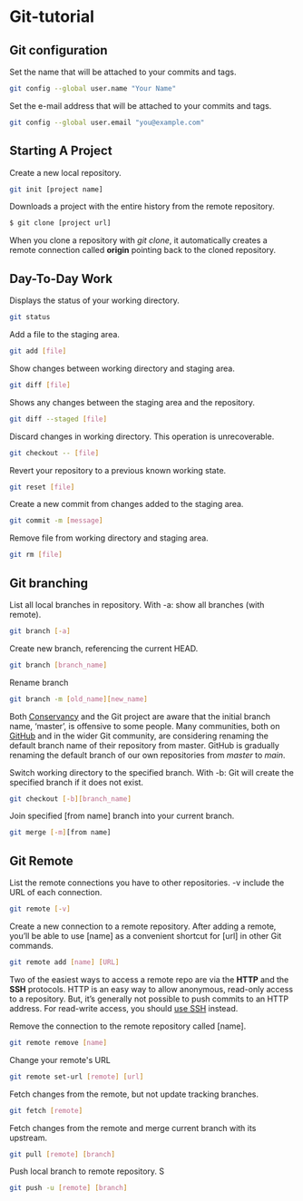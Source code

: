 # Git-tutorial

## Git configuration

Set the name that will be attached to your commits and tags.

```bash
git config --global user.name "Your Name"
```


Set the e-mail address that will be attached to your commits and tags.

```bash
git config --global user.email "you@example.com"
```


## Starting A Project


Create a new local repository.

```bash
git init [project name]
```


Downloads a project with the entire history from the remote repository.

```bash
$ git clone [project url]
```

When you clone a repository with *git clone*, it automatically creates a remote connection called **origin** pointing back to the cloned repository.


## Day-To-Day Work


Displays the status of your working directory.

```bash
git status
```


Add a file to the staging area.

```bash
git add [file]
```


Show changes between working directory and staging area.

```bash
git diff [file]
```


Shows any changes between the staging area and the repository.

```bash
git diff --staged [file]
```


Discard changes in working directory. This operation is unrecoverable.

```bash
git checkout -- [file]
```


Revert your repository to a previous known working state.

```bash
git reset [file]
```


Create a new commit from changes added to the staging area.

```bash
git commit -m [message]
```


Remove file from working directory and staging area.

```bash
git rm [file]
```


## Git branching


List all local branches in repository. With -a: show all branches (with remote).

```bash
git branch [-a]
```


Create new branch, referencing the current HEAD.

```bash
git branch [branch_name]
```


Rename branch

```bash
git branch -m [old_name][new_name]
```

Both [Conservancy](https://sfconservancy.org/news/2020/jun/23/gitbranchname/) and the Git project are aware that the initial branch name, ‘master’, is offensive to some people.                                                                                                                             Many communities, both on [GitHub](https://github.com/github/renaming) and in the wider Git community, are considering renaming the default branch name of their repository from master. GitHub is gradually renaming the default branch of our own repositories from *master* to *main*.



Switch working directory to the specified branch. With -b: Git will create the specified branch if it does not exist.

```bash
git checkout [-b][branch_name]
```


Join specified [from name] branch into your current branch.

```bash
git merge [-m][from name]
```


## Git Remote


List the remote connections you have to other repositories. -v include the URL of each connection.

```bash
git remote [-v]
```


Create a new connection to a remote repository. After adding a remote, you’ll be able to use      [name] as a convenient shortcut for [url] in other Git commands.

```bash
git remote add [name] [URL]
```

Two of the easiest ways to access a remote repo are via the **HTTP** and the **SSH** protocols. HTTP is an easy way to allow anonymous, read-only access to a repository. But, it’s generally not possible to push commits to an HTTP address. For read-write access, you should [use SSH](https://docs.github.com/en/authentication/connecting-to-github-with-ssh) instead.


Remove the connection to the remote repository called [name].

```bash
git remote remove [name]
```


Change your remote's URL

```bash
git remote set-url [remote] [url]
```


Fetch changes from the remote, but not update tracking branches.

```bash
git fetch [remote]
```



Fetch changes from the remote and merge current branch with its upstream.

```bash
git pull [remote] [branch]
```


Push local branch to remote repository. S

```bash
git push -u [remote] [branch]
```